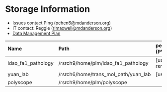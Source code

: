 # Storage Information

- Issues contact Ping (pchen6@mdanderson.org)
- IT contact: Reggie (rlmaxwell@mdanderson.org)
- [Data Management Plan](./docs/IDSO-FA1-Pathology-DMP-Latest.pdf)

| Name                | Path                                  |   persistentVolumeClaim (PVC)  | Capacity     | Available  |
| :-------------------| :------------------------------------ | :----------------------------- | :----------- | :----------|
| idso_fa1_pathology  | /rsrch9/home/plm/idso_fa1_pathology   | [username]-gpu-rsrch9-home-plm | 380 TB       | 135 TB     |
| yuan_lab            | /rsrch6/home/trans_mol_path/yuan_lab  | [username]-gpu-lab             | 203 TB       |  42 TB     |
| polyscope           | /rsrch9/home/plm/polyscope            |                                |  16 TB       |  11 TB     |
